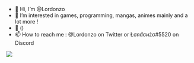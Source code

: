 - 👋 Hi, I’m @Lordonzo
- 👀 I’m interested in games, programming, mangas, animes mainly and a lot more !
- 🌱 ()
- 📫 How to reach me : @Lordonzo on Twitter or Łσяđσиżσ#5520 on Discord

<img align="bottom" src="https://github-readme-stats.vercel.app/api/top-langs/?username=Lordonzo&layout=compact&theme=vue-dark">
<!---
Lordonzo/Lordonzo is a ✨ special ✨ repository because its `README.md` (this file) appears on your GitHub profile.
You can click the Preview link to take a look at your changes.
--->
